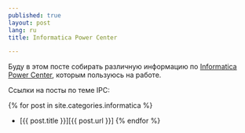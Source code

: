 ```yaml
---
published: true
layout: post
lang: ru
title: Informatica Power Center

---
```


Буду в этом посте собирать различную информацию по [Informatica Power Center](http://informatica.com), которым пользуюсь на работе.

Ссылки на посты по теме IPC:

{% for post in site.categories.informatica %}
  * [{{ post.title }}][{{ post.url }}]
{% endfor %}  

